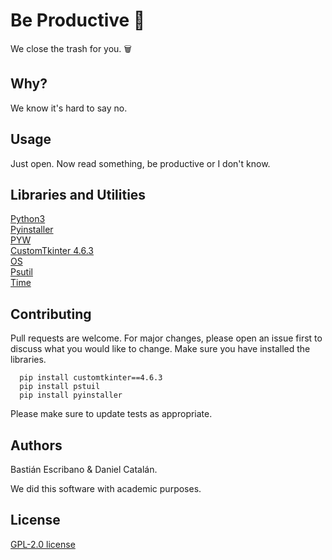 # Be Productive 🚀

We close the trash for you. 🗑️


## Why?

We know it's hard to say no.

## Usage

Just open. Now read something, be productive or I don't know.


## Libraries and Utilities

[Python3](https://www.python.org)                                                                                      
[Pyinstaller](http://pyinstaller.org/)                         
[PYW](https://www.python.org/search/?q=pyw&submit=)                        
[CustomTkinter 4.6.3](https://libraries.io/pypi/customtkinter)                  
[OS](https://docs.python.org/3/library/os.html)                  
[Psutil](https://pypi.org/project/psutil/)                  
[Time](https://docs.python.org/3/library/time.html)                  


## Contributing

Pull requests are welcome. For major changes, please open an issue first to discuss what you would like to change.
Make sure you have installed the libraries.

      pip install customtkinter==4.6.3
      pip install pstuil
      pip install pyinstaller

Please make sure to update tests as appropriate.

## Authors

Bastián Escribano & Daniel Catalán.                            

We did this software with academic purposes.             
     
    

## License

[GPL-2.0 license](https://www.gnu.org/licenses/old-licenses/gpl-2.0.html)
